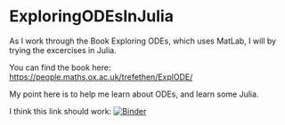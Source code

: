 # ExploringODEsInJulia

As I work through the Book Exploring ODEs, which uses MatLab, I will by trying the excercises in Julia.

You can find the book here:
https://people.maths.ox.ac.uk/trefethen/ExplODE/

My point here is to help me learn about ODEs, and learn some Julia.

I think this link should work:
[![Binder](https://mybinder.org/badge_logo.svg)](https://mybinder.org/v2/gh/sjbanner/ExploringODEsInJulia/HEAD?filepath=0-Environment-Setup-Validation.ipynb)

